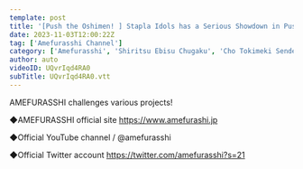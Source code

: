 ```yaml
---
template: post
title: '[Push the Oshimen! ] Stapla Idols has a Serious Showdown in Push Sumo! AMEFURASSHI Challenge #25'
date: 2023-11-03T12:00:22Z
tag: ['Amefurasshi Channel']
category: ['Amefurasshi', 'Shiritsu Ebisu Chugaku', 'Cho Tokimeki Sendenbu']
author: auto 
videoID: UQvrIqd4RA0
subTitle: UQvrIqd4RA0.vtt
---
```

AMEFURASSHI challenges various projects!
 
◆AMEFURASSHI official site
https://www.amefurashi.jp

◆Official YouTube channel
 / @amefurasshi

◆Official Twitter account
https://twitter.com/amefurasshi?s=21